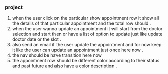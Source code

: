 ### **project**



1. when the user click on the particular show appointment row it show all the details of that particular appointment and the total row should .
2. when the user wanna update an appointment it will start from the doctor selection and start then or have a list of option to update just like update doctor  date or the slot .
3. also send an email if the user update the appointment and for now keep it like the user can update an appointment just once here now .
4. the nav should be have transition here now
5. the appointment row should be different color according to their status and past future and also have a color description .
